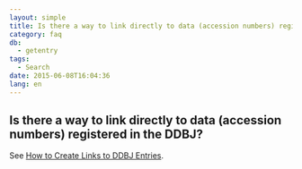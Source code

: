 ```yaml
---
layout: simple
title: Is there a way to link directly to data (accession numbers) registered in the DDBJ?
category: faq
db:
  - getentry
tags: 
  - Search
date: 2015-06-08T16:04:36
lang: en
---
```


## Is there a way to link directly to data (accession numbers) registered in the DDBJ?

See <a href="/services/getentry-e.html#ge_createlinks">How to Create Links to DDBJ Entries</a>.
